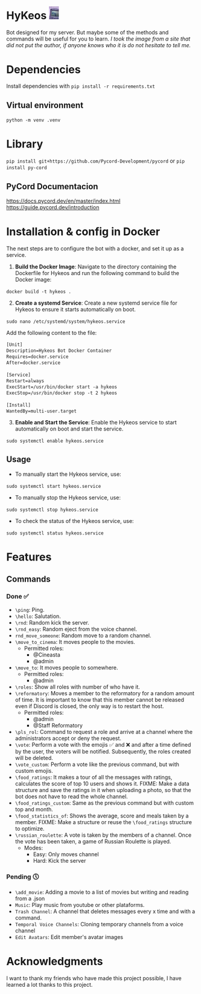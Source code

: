 # HyKeos <img src="assets/image/icon.jpg" width="5%" height="5%">
Bot designed for my server. But maybe some of the methods and commands will be useful for you to learn. *I took the image from a site that did not put the author, if anyone knows who it is do not hesitate to tell me.*

# Dependencies
Install dependencies with `pip install -r requirements.txt`

## Virtual environment
`python -m venv .venv`

# Library
`pip install git+https://github.com/Pycord-Development/pycord` or `pip install py-cord`

## PyCord Documentacion
https://docs.pycord.dev/en/master/index.html
https://guide.pycord.dev/introduction


# Installation & config in Docker
The next steps are to configure the bot with a docker, and set it up as a service.

1. **Build the Docker Image**: Navigate to the directory containing the Dockerfile for Hykeos and run the following command to build the Docker image:

`docker build -t hykeos .`

2. **Create a systemd Service**: Create a new systemd service file for Hykeos to ensure it starts automatically on boot.

`sudo nano /etc/systemd/system/hykeos.service`

Add the following content to the file:
```
[Unit]
Description=Hykeos Bot Docker Container
Requires=docker.service
After=docker.service

[Service]
Restart=always
ExecStart=/usr/bin/docker start -a hykeos
ExecStop=/usr/bin/docker stop -t 2 hykeos

[Install]
WantedBy=multi-user.target
```

3. **Enable and Start the Service**: Enable the Hykeos service to start automatically on boot and start the service.

`sudo systemctl enable hykeos.service`

## Usage
- To manually start the Hykeos service, use:

`sudo systemctl start hykeos.service`

- To manually stop the Hykeos service, use:

`sudo systemctl stop hykeos.service`

- To check the status of the Hykeos service, use:

`sudo systemctl status hykeos.service`

# Features
## Commands
### Done ✅
* `\ping`: Ping.
* `\hello`: Salutation.
* `\rnd`: Random kick the server.
* `\rnd_easy`: Random eject from the voice channel.
* `rnd_move_someone`: Random move to a random channel.
* `\move_to_cinema`: It moves people to the movies. 
    * Permitted roles:
        * @Cineasta
        * @admin
* `\move_to`: It moves people to somewhere. 
    * Permitted roles:
        * @admin
* `\roles`: Show all roles with number of who have it.
* `\reformatory`: Moves a member to the reformatory for a random amount of time. It is important to know that this member cannot be released even if Discord is closed, the only way is to restart the host.
    * Permitted roles:
        * @admin
        * @Staff Reformatory
* `\pls_rol`: Command to request a role and arrive at a channel where the administrators accept or deny the request.
* `\vote`: Perform a vote with the emojis ✅ and ❌ and after a time defined by the user, the voters will be notified. Subsequently, the roles created will be deleted.
* `\vote_custom`: Perform a vote like the previous command, but with custom emojis.
* `\food_ratings`: It makes a tour of all the messages with ratings, calculates the score of top 10 users and shows it. FIXME: Make a data structure and save the ratings in it when uploading a photo, so that the bot does not have to read the whole channel.
* `\food_ratings_custom`: Same as the previous command but with custom top and month.
* `\food_statistics_of`: Shows the average, score and meals taken by a member. FIXME: Make a structure or reuse the `\food_ratings` structure to optimize.
* `\russian_roulette`: A vote is taken by the members of a channel. Once the vote has been taken, a game of Russian Roulette is played.
    * Modes:
        * Easy: Only moves channel
        * Hard: Kick the server

### Pending 🕔
* `\add_movie`: Adding a movie to a list of movies but writing and reading from a .json
* `Music`: Play music from youtube or other plataforms.
* `Trash Channel`: A channel that deletes messages every x time and with a command.
* `Temporal Voice Channels`: Cloning temporary channels from a voice channel
* `Edit Avatars`: Edit member's avatar images

# Acknowledgments
I want to thank my friends who have made this project possible, I have learned a lot thanks to this project.
